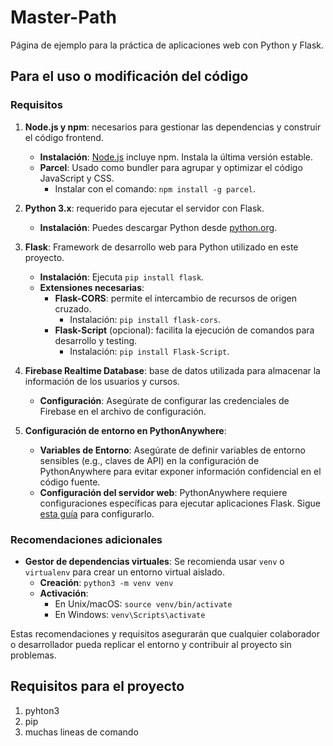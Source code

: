 # Master-Path

Página de ejemplo para la práctica de aplicaciones web con Python y Flask.

## Para el uso o modificación del código

### Requisitos

1. **Node.js y npm**: necesarios para gestionar las dependencias y construir el código frontend.
   - **Instalación**: [Node.js](https://nodejs.org) incluye npm. Instala la última versión estable.
   - **Parcel**: Usado como bundler para agrupar y optimizar el código JavaScript y CSS.
     - Instalar con el comando: `npm install -g parcel`.

2. **Python 3.x**: requerido para ejecutar el servidor con Flask.
   - **Instalación**: Puedes descargar Python desde [python.org](https://www.python.org).

3. **Flask**: Framework de desarrollo web para Python utilizado en este proyecto.
   - **Instalación**: Ejecuta `pip install flask`.
   - **Extensiones necesarias**:
     - **Flask-CORS**: permite el intercambio de recursos de origen cruzado.
       - Instalación: `pip install flask-cors`.
     - **Flask-Script** (opcional): facilita la ejecución de comandos para desarrollo y testing.
       - Instalación: `pip install Flask-Script`.

4. **Firebase Realtime Database**: base de datos utilizada para almacenar la información de los usuarios y cursos.
   - **Configuración**: Asegúrate de configurar las credenciales de Firebase en el archivo de configuración.

5. **Configuración de entorno en PythonAnywhere**:
   - **Variables de Entorno**: Asegúrate de definir variables de entorno sensibles (e.g., claves de API) en la configuración de PythonAnywhere para evitar exponer información confidencial en el código fuente.
   - **Configuración del servidor web**: PythonAnywhere requiere configuraciones específicas para ejecutar aplicaciones Flask. Sigue [esta guía](https://help.pythonanywhere.com/pages/Flask/) para configurarlo.

### Recomendaciones adicionales

- **Gestor de dependencias virtuales**: Se recomienda usar `venv` o `virtualenv` para crear un entorno virtual aislado.
  - **Creación**: `python3 -m venv venv`
  - **Activación**:
    - En Unix/macOS: `source venv/bin/activate`
    - En Windows: `venv\Scripts\activate`

Estas recomendaciones y requisitos asegurarán que cualquier colaborador o desarrollador pueda replicar el entorno y contribuir al proyecto sin problemas.

## Requisitos para el proyecto

1. pyhton3
2. pip
3. muchas lineas de comando
